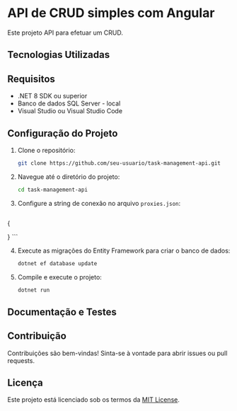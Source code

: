 # API de CRUD simples com Angular

Este projeto API para efetuar um CRUD.

## Tecnologias Utilizadas

## Requisitos

- .NET 8 SDK ou superior
- Banco de dados SQL Server - local
- Visual Studio ou Visual Studio Code

## Configuração do Projeto

1. Clone o repositório:
    ```bash
    git clone https://github.com/seu-usuario/task-management-api.git
    ```
    
2. Navegue até o diretório do projeto:
    ```bash
    cd task-management-api
    ```

3. Configure a string de conexão no arquivo `proxies.json`:
    ```json
{    
   
}
    ```

4. Execute as migrações do Entity Framework para criar o banco de dados:
    ```bash
    dotnet ef database update
    ```

5. Compile e execute o projeto:
    ```bash
    dotnet run
    ```

## Documentação e Testes


## Contribuição

Contribuições são bem-vindas! Sinta-se à vontade para abrir issues ou pull requests.

## Licença

Este projeto está licenciado sob os termos da [MIT License](LICENSE).

